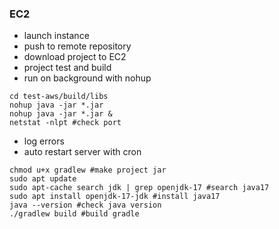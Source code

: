 
### EC2

- launch instance
- push to remote repository
- download project to EC2
- project test and build
- run on background with nohup
```
cd test-aws/build/libs
nohup java -jar *.jar
nohup java -jar *.jar &
netstat -nlpt #check port
```
- log errors
- auto restart server with cron

```shell
chmod u+x gradlew #make project jar
sudo apt update
sudo apt-cache search jdk | grep openjdk-17 #search java17
sudo apt install openjdk-17-jdk #install java17
java --version #check java version
./gradlew build #build gradle
```